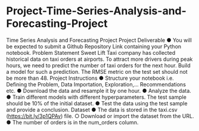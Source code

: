 # Project-Time-Series-Analysis-and-Forecasting-Project

Time Series Analysis and Forecasting
Project
Project Deliverable
● You will be expected to submit a Github Repository Link containing your Python
notebook.
Problem Statement
Sweet Lift Taxi company has collected historical data on taxi orders at airports. To attract more
drivers during peak hours, we need to predict the number of taxi orders for the next hour. Build a
model for such a prediction.
The RMSE metric on the test set should not be more than 48.
Project Instructions
● Structure your notebook i.e. Defining the Problem, Data Importation, Exploration,...
Recommendations etc.
● Download the data and resample it by one hour.
● Analyze the data.
● Train different models with different hyperparameters. The test sample should be 10% of
the initial dataset.
● Test the data using the test sample and provide a conclusion.
Dataset
● The data is stored in the taxi.csv (https://bit.ly/3p1QPAv) file.
○ Download or import the dataset from the URL.
● The number of orders is in the num_orders column.
